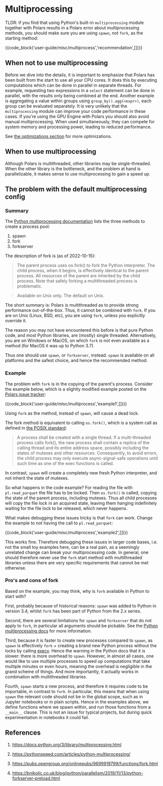 # Multiprocessing

TLDR: if you find that using Python's built-in `multiprocessing` module together with Polars results
in a Polars error about multiprocessing methods, you should make sure you are using `spawn`, not
`fork`, as the starting method:

{{code_block('user-guide/misc/multiprocess','recommendation',[])}}

## When not to use multiprocessing

Before we dive into the details, it is important to emphasize that Polars has been built from the
start to use all your CPU cores. It does this by executing computations which can be done in
parallel in separate threads. For example, requesting two expressions in a `select` statement can be
done in parallel, with the results only being combined at the end. Another example is aggregating a
value within groups using `group_by().agg(<expr>)`, each group can be evaluated separately. It is
very unlikely that the `multiprocessing` module can improve your code performance in these cases. If
you're using the GPU Engine with Polars you should also avoid manual multiprocessing. When used
simultaneously, they can compete for system memory and processing power, leading to reduced
performance.

See [the optimizations section](../lazy/optimizations.md) for more optimizations.

## When to use multiprocessing

Although Polars is multithreaded, other libraries may be single-threaded. When the other library is
the bottleneck, and the problem at hand is parallelizable, it makes sense to use multiprocessing to
gain a speed up.

## The problem with the default multiprocessing config

### Summary

The [Python multiprocessing documentation](https://docs.python.org/3/library/multiprocessing.html)
lists the three methods to create a process pool:

1. spawn
1. fork
1. forkserver

The description of fork is (as of 2022-10-15):

> The parent process uses os.fork() to fork the Python interpreter. The child process, when it
> begins, is effectively identical to the parent process. All resources of the parent are inherited
> by the child process. Note that safely forking a multithreaded process is problematic.

> Available on Unix only. The default on Unix.

The short summary is: Polars is multithreaded as to provide strong performance out-of-the-box. Thus,
it cannot be combined with `fork`. If you are on Unix (Linux, BSD, etc), you are using `fork`,
unless you explicitly override it.

The reason you may not have encountered this before is that pure Python code, and most Python
libraries, are (mostly) single threaded. Alternatively, you are on Windows or MacOS, on which `fork`
is not even available as a method (for MacOS it was up to Python 3.7).

Thus one should use `spawn`, or `forkserver`, instead. `spawn` is available on all platforms and the
safest choice, and hence the recommended method.

### Example

The problem with `fork` is in the copying of the parent's process. Consider the example below, which
is a slightly modified example posted on the
[Polars issue tracker](https://github.com/pola-rs/polars/issues/3144):

{{code_block('user-guide/misc/multiprocess','example1',[])}}

Using `fork` as the method, instead of `spawn`, will cause a dead lock.

The fork method is equivalent to calling `os.fork()`, which is a system call as defined in
[the POSIX standard](https://pubs.opengroup.org/onlinepubs/9699919799/functions/fork.html):

> A process shall be created with a single thread. If a multi-threaded process calls fork(), the new
> process shall contain a replica of the calling thread and its entire address space, possibly
> including the states of mutexes and other resources. Consequently, to avoid errors, the child
> process may only execute async-signal-safe operations until such time as one of the exec functions
> is called.

In contrast, `spawn` will create a completely new fresh Python interpreter, and not inherit the
state of mutexes.

So what happens in the code example? For reading the file with `pl.read_parquet` the file has to be
locked. Then `os.fork()` is called, copying the state of the parent process, including mutexes. Thus
all child processes will copy the file lock in an acquired state, leaving them hanging indefinitely
waiting for the file lock to be released, which never happens.

What makes debugging these issues tricky is that `fork` can work. Change the example to not having
the call to `pl.read_parquet`:

{{code_block('user-guide/misc/multiprocess','example2',[])}}

This works fine. Therefore debugging these issues in larger code bases, i.e. not the small toy
examples here, can be a real pain, as a seemingly unrelated change can break your multiprocessing
code. In general, one should therefore never use the `fork` start method with multithreaded
libraries unless there are very specific requirements that cannot be met otherwise.

### Pro's and cons of fork

Based on the example, you may think, why is `fork` available in Python to start with?

First, probably because of historical reasons: `spawn` was added to Python in version 3.4, whilst
`fork` has been part of Python from the 2.x series.

Second, there are several limitations for `spawn` and `forkserver` that do not apply to `fork`, in
particular all arguments should be pickable. See the
[Python multiprocessing docs](https://docs.python.org/3/library/multiprocessing.html#the-spawn-and-forkserver-start-methods)
for more information.

Third, because it is faster to create new processes compared to `spawn`, as `spawn` is effectively
`fork` + creating a brand new Python process without the locks by calling
[execv](https://pubs.opengroup.org/onlinepubs/9699919799/functions/exec.html). Hence the warning in
the Python docs that it is slower: there is more overhead to `spawn`. However, in almost all cases,
one would like to use multiple processes to speed up computations that take multiple minutes or even
hours, meaning the overhead is negligible in the grand scheme of things. And more importantly, it
actually works in combination with multithreaded libraries.

Fourth, `spawn` starts a new process, and therefore it requires code to be importable, in contrast
to `fork`. In particular, this means that when using `spawn` the relevant code should not be in the
global scope, such as in Jupyter notebooks or in plain scripts. Hence in the examples above, we
define functions where we spawn within, and run those functions from a `__main__` clause. This is
not an issue for typical projects, but during quick experimentation in notebooks it could fail.

## References

1. https://docs.python.org/3/library/multiprocessing.html

1. https://pythonspeed.com/articles/python-multiprocessing/

1. https://pubs.opengroup.org/onlinepubs/9699919799/functions/fork.html

1. https://bnikolic.co.uk/blog/python/parallelism/2019/11/13/python-forkserver-preload.html
